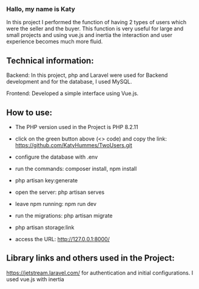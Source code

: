 ### Hallo, my name is Katy

In this project I performed the function of having 2 types of users which were the seller and the buyer.
This function is very useful for large and small projects and using vue.js and inertia the interaction and user experience becomes much more fluid.

## Technical information:

Backend: In this project, php and Laravel were used for Backend development and for the database, I used MySQL.

Frontend: Developed a simple interface using Vue.js.

## How to use:

- The PHP version used in the Project is PHP 8.2.11

- click on the green button above (<> code) and copy the link: https://github.com/KatyHummes/TwoUsers.git

- configure the database with .env

- run the commands: composer install, npm install

- php artisan key:generate

- open the server: php artisan serves

- leave npm running: npm run dev

- run the migrations: php artisan migrate

- php artisan storage:link

- access the URL: http://127.0.0.1:8000/


## Library links and others used in the Project:

https://jetstream.laravel.com/ for authentication and initial configurations. I used vue.js with inertia